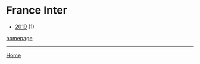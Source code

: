 # France Inter

  * [2019](./france-inter-2019.md) (1)

[homepage](https://www.franceinter.fr/)

----

[Home](../index.md)
